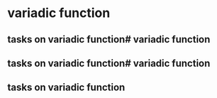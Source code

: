 # variadic function

## tasks on variadic function# variadic function

## tasks on variadic function# variadic function

## tasks on variadic function
